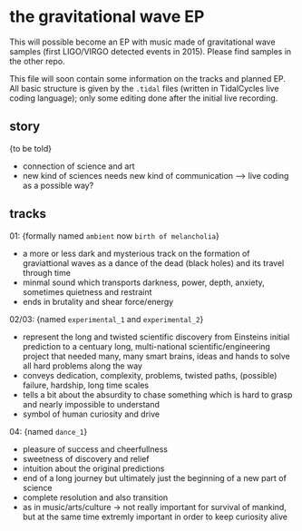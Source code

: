 # the gravitational wave EP
This will possible become an EP with music made of gravitational wave samples (first LIGO/VIRGO detected events in 2015). Please find samples in the other repo.

This file will soon contain some information on the tracks and planned EP. All basic structure is given by the `.tidal` files (written in TidalCycles live coding language); only some editing done after the initial live recording.

## story
{to be told}
- connection of science and art
- new kind of sciences needs new kind of communication --> live coding as a possible way?


## tracks

01: {formally named `ambient` now `birth of melancholia`}
- a more or less dark and mysterious track on the formation of graviattional waves as a dance of the dead (black holes) and its travel through time
- minmal sound which transports darkness, power, depth, anxiety, sometimes quietness and restraint
- ends in brutality and shear force/energy

02/03: {named `experimental_1` and `experimental_2`}
- represent the long and twisted scientific discovery from Einsteins initial prediction to a centuary long, multi-national scientific/engineering project that needed many, many smart brains, ideas and hands to solve all hard problems along the way
- conveys dedication, complexity, problems, twisted paths, (possible) failure, hardship, long time scales
- tells a bit about the absurdity to chase something which is hard to grasp and nearly impossible to understand
- symbol of human curiosity and drive

04: {named `dance_1`}
- pleasure of success and cheerfullness 
- sweetness of discovery and relief
- intuition about the original predictions
- end of a long journey but ultimately just the beginning of a new part of science
- complete resolution and also transition
- as in music/arts/culture ->  not really important for survival of mankind, but at the same time extremly important in order to keep curiosity alive
